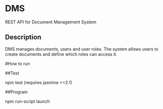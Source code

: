 # DMS

REST API for Document Management System


## Description

DMS manages documents, users and user roles. The system allows users to create documents and define which roles can access it.


#How to run

##Test

npm test (requires jasmine >=2.1)

##Program

npm run-script launch